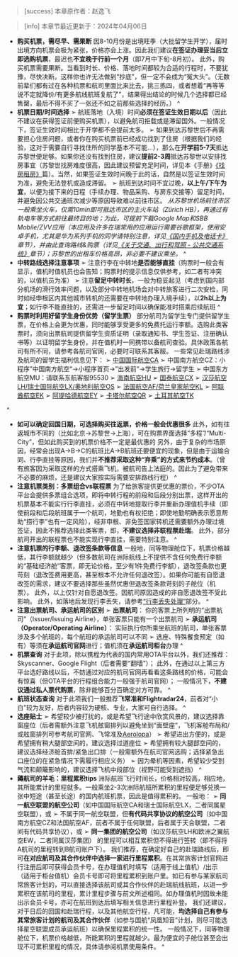 > [success] 本章原作者：赵逸飞

> [info] 本章节最近更新于：2024年04月06日

- **购买机票，需尽早、需果断**
因8-10月份是出境旺季（大批留学生开学），届时出境方向机票会极为紧张，价格亦会上涨。因此我们建议**在签证办理妥当后立即选购机票**，最迟也**不宜晚于行前一个月**（即7月中下旬-8月初）。
此外，购买机票需要果断。当看到时长、价格、落地时间都较为合适的行程时，不要犹豫，尽快决断。这样你也许无法做到“抄底”，但一定不会成为“冤大头”。（无数前辈们都有过在各种机票和航司里面比来比去，挑三拣四，或者想着“再等等说不定就降价/有更多航线航班复航了”，结果得出结论的时候几个选择都已经售罄，最后不得不买了一张还不如之前那些选择的经历。）
^
- **机票日期/时间选择**
➢ 航班落地（入境）时间**必须在签证生效日期以后**（因此不建议在获得签证前便购买机票），以避免航司拒载或是滞留国外。一般情况下，签证生效时间相比于开学都不会提前太多。
➢ 如果到达苏黎世后不再需要担心住房问题，或者你在购买机票前已经成功找到了住房（根据我们的经验，这对于需要自行寻找住所的同学基本不可能...），那么在**开学前5-7天**抵达苏黎世便足够。如果你还没有找到住房，建议**提前2-3周**抵达苏黎世以安排找房事宜（苏黎世找房难度很高，因此建议预留充足时间，详见本《手册》[《找房租房》](<../../housing.md>)篇）。当然，如果签证生效时间晚于此的话，自然是以签证生效时间为准，避免无法登机或造成滞留。
➢ 航班到达时间不宜过晚，**以上午/下午为宜**，以便为接下来的日程（手续办理、物品采购、与房东交接等）留足时间，并避免因公共交通班次减少等原因导致难以前往市区。
*从苏黎世机场前往市区一般乘坐火车，仅需10min即可抵达市区的主火车站（Zürich HB），再通过有轨电车等方式前往最终目的地；为此，可提前下载Google Map和SBB Mobile/ZVV应用（本应用及许多在瑞常用的应用运行需要谷歌框架，使用安卓手机，尤其是华为系列手机的同学请特别注意，详见[《国内手机及电话卡》](<../sim-card_cn.md>)章节），并由此查询路线&购票（详见[《关于交通、出行和驾照 - 公共交通系统》](<../../living_in_zurich/travel/public_transportation.md>)章节）；苏黎世的出租车价格高昂，非必要不建议乘坐。*
^
- **中转路线选择注意事项**
➢ 注意行李在中转地**是否能够直挂**（购票时一般会有显示，值机时值机员也会告知；购票时的提示信息仅供参考，如二者有冲突的，以值机员为准）
➢ 注意**留足中转时长**，一般为稳妥起见（考虑到国内部分机场的滑行效率问题，以及部分中转地机场会对中转旅客进行二次安检，同时如经申根区内其他城市转机的还需要在中转地办理入境手续），以**2h以上为宜**；如行李不能直挂的，还需进一步留足时间以确保能准时搭乘后续航班
^
- **购票时利用好留学生身份优势（留学生票）**
部分航司为留学生专门提供留学生票，在价格上会更为优惠，同时能够享受更多的免费托运行李额。选购此类客票时，须向出票航司提供留学生资质证明（录取通知书、学生签证、注册确认书等）以证明留学生身份，并在值机时一同携带以备航司查验。具体政策各航司有所不同，请参考各航司官网，必要时可联系其客服。
一些常见赴瑞路线涉及航司的留学生福利信息见下：
➢ [中国国际航空CA](<https://m.airchina.com/c/invoke/activity/xszqh5>)
➢ 中国南方航空CZ：小程序”中国南方航空“→小程序首页→”出发前“→学生旅行→留学生
➢ 中国东方航空MU：请联系东航客服95530
➢ [海南航空HU](<https://www.hnair.com/adnews/lxsmfxlesj/>)
➢ [国泰航空CX](<https://www.cathaypacific.com/cx/sc_CN/offers/collection/global-student-fare.html>)
➢ [汉莎航空LH/瑞士国际航空LX/奥地利航空OS](<https://www.lufthansa.com/cn/en/student-journey-from-china>)
➢ [法国航空AF/荷兰皇家航空KL](<https://www.airfrance.com.cn/information/offres/etudiants>)
➢ [阿联酋航空EK](<https://www.emirates.com/cn/chinese/special-offers/student-special-fares/>)
➢ [阿提哈德航空EY](<https://www.etihad.com/en-de/book/student-offer>)
➢ [卡塔尔航空QR](<https://www.qatarairways.com/zh-cn/student-club.html>)
➢ [土耳其航空TK](<https://www.turkishairlines.com/zh-int/student/>)

^
- **如可以确定回国日期，可选择购买往返票，价格一般会优惠很多**
此外，如有往返城市不同的（比如北京→苏黎世→上海），可在购票界面选择“多程”/“Multi-City”，但如此购买到的机票价格不一定是最优惠的
另外，由于复杂的市场原因，经常会出现A→B→C的航班比A→B航班还要便宜的现象，但是由于运输合同、行李直挂等原因，我们并**不推荐采取这种“弃乘”的方式来节约成本**。（曾有旅客因为采取这样的方式搭乘飞机，被航司告上法庭的。因此为了避免带来不必要的麻烦，还是建议大家按实际需要安排路线行程）
^
- **注意机票类别：多票组合vs联程票**
为了给旅客提供更优惠的票价，不少OTA平台会提供多票组合选项，即将中转行程的前段和后段分别出票，这样开出的机票基本不能实行行李直挂，必须在中转地提取行李并重新办理值机手续（即使前段和后段航班属于一个航司，地勤也有权拒绝；即使地勤明确表示愿意帮助“捞行李”也有一定风险），经非申根、非免签国家转机还需要额外办理过境签证，因此不推荐选择此类客票，即，**不建议选择非联程票赴瑞**。
此外，部分航司开出的联程票也不能实现行李直挂，需要特别注意。
^
- **注意机票的行李额、退改签条款等信息**
一般地，同等物理舱位下，机票价格越低，其行李额就越少（但多数航司在洲际航线上不提供不含任何免费行李额的“基础经济舱”客票，即无论价格，至少有1件免费行李额），退改签条款也更苛刻（退改签费用更高，甚至根本不允许任何退改签）。如果你可能有自愿退改签的需求，建议不要选择那些虽然优惠但退改签条款苛刻的子舱位（机票）。
此外，以上仅针对自愿退改签。因航司原因造成的非自愿退改签不受此影响。
此外，如落地后发现行李丢失，请参考[“行李丢失处理”](10行李丢失处理.md)部分。
^
- **注意出票航司、承运航司的区别**
➢ **出票航司**： 你的客票上所列明的“出票航司”（Issuer/Issuing Airline），单张客票只能有一个出票航司
➢ **承运航司（Operator/Operating Airline）**： 实际执行你所乘坐航班的航司，单张客票涉及多个航班的，每个航班的承运航司可以不同
➢ 选座、特殊餐食预定（如有）等须在**承运航司官网**进行；值机须在**承运航司柜台**办理
^
- **机票查询**
对于此项，除以携程为代表的国内常用OTA平台以外，我们还推荐：Skyscanner、Google Flight（后者需要“翻墙”）；
此外，在通过以上第三方平台选好路线以后，不妨通过对应的航司官网再看看这条路线的价格，可能会有惊喜（但OTA平台的行程组合能力一般强于航司官网）；
一般情况下，**不建议通过私人票代购票**，除非能够百分百确定对方可靠。
^
- **航班状态查询**
对于此项我们一般推荐**飞常准和Flightradar24**，前者对“小白”较为友好，后者内容较为硬核、专业，大家可自行选择。
^
- **选座贴士**
➢ 希望较少被打扰的，或是希望飞行途中欣赏风景的，建议选择靠窗座位（后者需额外注意飞机舷窗排列以避免坐到“面壁座”，飞机客舱布局和/或舷窗排列可参考航司官网、飞常准及[Aerolopa](https://www.aerolopa.com/)）
➢ 希望进出方便的，或是希望拥有稍大腿部空间的，建议选择过道座位
➢ 希望拥有较大腿部空间的，建议选择经济舱首排/紧急出口排（一般需额外在航司官网选购；选择紧急出口座位的在紧急情况下需履行相应义务）
➢ 因为晕机等因素，希望较少受到气流和颠簸影响的，建议选择飞机中段部位（视野可能受到遮挡）
^
- **薅航司的羊毛：里程累积tips**
洲际航班飞行时间长，价格相对较高，相应地，其所能累计的里程就多。一般乘坐2-3次洲际航班所累积的里程便足够兑换一张中短途（甚至长途）的国内航班机票，因此是值得累积的。
一般地：
➢ **同一航空联盟的航空公司**（如中国国际航空CA和瑞士国际航空LX，二者同属星空联盟），或
➢ 不属于同一航空联盟，但**有代码共享协议的航空公司**（如中国南方航空CZ和法国航空AF，前者不属于任何联盟，后者属于天合联盟，二者间有代码共享协议），或
➢ **同一集团的航空公司**（如汉莎航空LH和欧洲之翼航空EW，二者同属汉莎集团）
的里程可以相互累积但不得进行签转（即不得将A航司的里程转到B航司账户下）。
我们推荐，在确定好自己的赴瑞路线后，即可**在对应航司及其合作伙伴中选择一家进行里程累积**。在其常旅客计划官网进行注册后即可获得会员卡号，在办理值机时填写（适用于线上值机）/出示（适用于柜台值机）会员卡号即可将里程累积到账户里。如已有参与某家航司常旅客计划的，可以直接选择该航司或其合作伙伴的赴瑞航线航班，以进一步累积在该航司的里程，累计里程步骤与前文所述相同。如办理值机时因故未能出示会员卡号，亦可在航班到达后填写相关信息进行里程补登。
我们还建议，对于日后的回国和赴瑞行程，以及其他航空行程，凡可能，**均选择自己有参与其常旅客计划的航司及其合作伙伴**（如参与国航“凤凰知音”计划，则尽可能选择星空联盟成员承运航班）以确保里程累积的统一性。
一般情况下，同等物理舱位下，机票价格越低，所能累积的里程就越少。最为便宜的子舱位甚至会出现不可累积里程的情况，具体请参阅机票使用条件。
^
